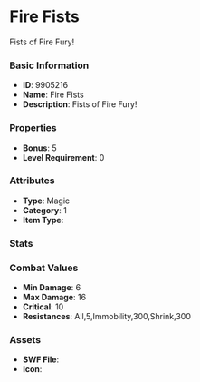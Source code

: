 # Fire Fists

Fists of Fire Fury!

### Basic Information

- **ID**: 9905216
- **Name**: Fire Fists
- **Description**: Fists of Fire Fury!

### Properties

- **Bonus**: 5
- **Level Requirement**: 0

### Attributes

- **Type**: Magic
- **Category**: 1
- **Item Type**: 

### Stats


### Combat Values

- **Min Damage**: 6
- **Max Damage**: 16
- **Critical**: 10
- **Resistances**: All,5,Immobility,300,Shrink,300

### Assets

- **SWF File**: 
- **Icon**: 

